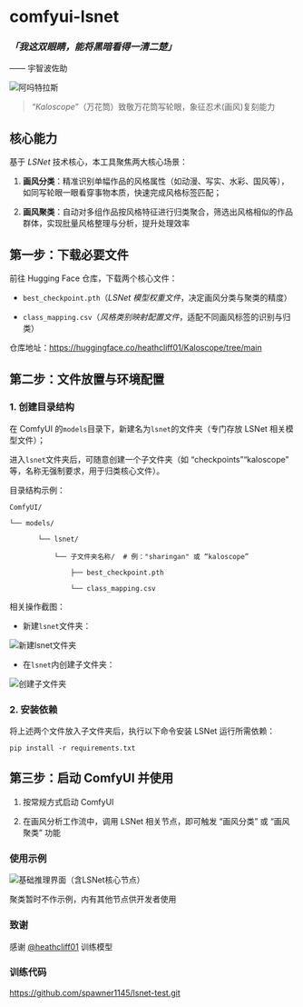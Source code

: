 # comfyui-lsnet

### *「我这双眼睛，能将黑暗看得一清二楚」*

  —— 宇智波佐助

![阿吗特拉斯](https://github.com/user-attachments/assets/a9d16b72-b577-4458-bc10-604eb82fefea)

> “*Kaloscope*”（万花筒）致敬万花筒写轮眼，象征忍术(画风)复刻能力

## 核心能力

基于 *LSNet* 技术核心，本工具聚焦两大核心场景：

1. **画风分类**：精准识别单幅作品的风格属性（如动漫、写实、水彩、国风等），如同写轮眼一眼看穿事物本质，快速完成风格标签匹配；

2. **画风聚类**：自动对多组作品按风格特征进行归类聚合，筛选出风格相似的作品群体，实现批量风格整理与分析，提升处理效率

## 第一步：下载必要文件

前往 Hugging Face 仓库，下载两个核心文件：

* `best_checkpoint.pth`（*LSNet 模型权重文件*，决定画风分类与聚类的精度）

* `class_mapping.csv`（*风格类别映射配置文件*，适配不同画风标签的识别与归类）

仓库地址：[ht](https://huggingface.co/heathcliff01/Kaloscope/tree/main)[tps:/](https://huggingface.co/heathcliff01/Kaloscope/tree/main)[/hugg](https://huggingface.co/heathcliff01/Kaloscope/tree/main)[ingfa](https://huggingface.co/heathcliff01/Kaloscope/tree/main)[ce.co](https://huggingface.co/heathcliff01/Kaloscope/tree/main)[/heat](https://huggingface.co/heathcliff01/Kaloscope/tree/main)[hclif](https://huggingface.co/heathcliff01/Kaloscope/tree/main)[f01/K](https://huggingface.co/heathcliff01/Kaloscope/tree/main)[alosc](https://huggingface.co/heathcliff01/Kaloscope/tree/main)[ope/t](https://huggingface.co/heathcliff01/Kaloscope/tree/main)[ree/m](https://huggingface.co/heathcliff01/Kaloscope/tree/main)[ain](https://huggingface.co/heathcliff01/Kaloscope/tree/main)

## 第二步：文件放置与环境配置

### 1. 创建目录结构

在 ComfyUI 的`models`目录下，新建名为`lsnet`的文件夹（专门存放 LSNet 相关模型文件）；

进入`lsnet`文件夹后，可随意创建一个子文件夹（如 “checkpoints”“kaloscope” 等，名称无强制要求，用于归类核心文件）。

目录结构示例：



```
ComfyUI/

└── models/

       └── lsnet/

           └── 子文件夹名称/  # 例："sharingan" 或 “kaloscope”

               ├── best_checkpoint.pth

               └── class_mapping.csv
```

相关操作截图：

* 新建`lsnet`文件夹：

![新建lsnet文件夹](https://github.com/user-attachments/assets/d959be3c-156c-4c54-9076-f9f5a25000a9)

* 在`lsnet`内创建子文件夹：

![创建子文件夹](https://github.com/user-attachments/assets/f64d8e9c-8047-424b-b9b0-8a6ec1732ef0)

### 2. 安装依赖

将上述两个文件放入子文件夹后，执行以下命令安装 LSNet 运行所需依赖：


```
pip install -r requirements.txt
```

## 第三步：启动 ComfyUI 并使用

1. 按常规方式启动 ComfyUI

2. 在画风分析工作流中，调用 LSNet 相关节点，即可触发 “画风分类” 或 “画风聚类” 功能

### 使用示例

![基础推理界面（含LSNet核心节点）](https://github.com/user-attachments/assets/28cc2820-ff5d-4290-8ac2-339763947e91)

聚类暂时不作示例，内有其他节点供开发者使用

### 致谢

感谢 [@heathcliff01](https://huggingface.co/heathcliff01) 训练模型

### 训练代码

https://github.com/spawner1145/lsnet-test.git
